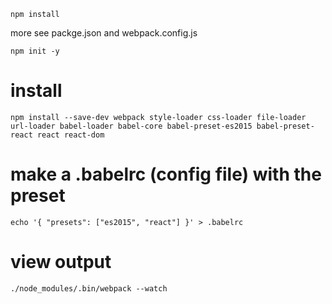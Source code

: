 `npm install`

more see packge.json and webpack.config.js

`npm init -y`

# install 
`npm install --save-dev webpack style-loader css-loader file-loader url-loader babel-loader babel-core babel-preset-es2015 babel-preset-react react react-dom`

# make a .babelrc (config file) with the preset
`echo '{ "presets": ["es2015", "react"] }' > .babelrc`

# view output
`./node_modules/.bin/webpack --watch`
